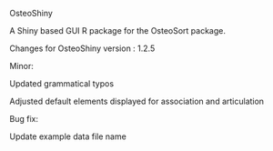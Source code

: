 OsteoShiny

A Shiny based GUI R package for the OsteoSort package.

Changes for OsteoShiny version : 1.2.5

Minor:

Updated grammatical typos

Adjusted default elements displayed for association and articulation

Bug fix:

Update example data file name
